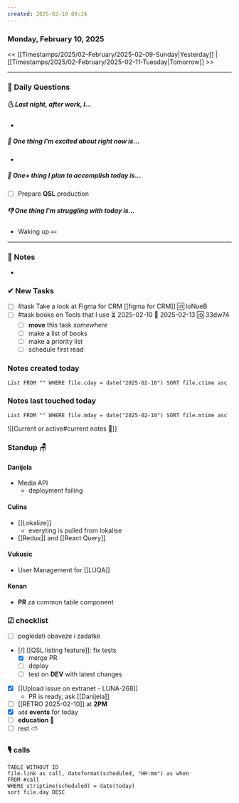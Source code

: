 ```yaml
---
created: 2025-02-10 09:24
---
```

### Monday, February 10, 2025

<< [[Timestamps/2025/02-February/2025-02-09-Sunday|Yesterday]] | [[Timestamps/2025/02-February/2025-02-11-Tuesday|Tomorrow]] >>

---
### 📅 Daily Questions
##### 🌜 **Last night, after work, I...**
- 

##### 🙌 **One thing I'm excited about right now is...**
- 

##### 🚀 **One+ thing I plan to accomplish today is...**
- [ ] Prepare **QSL** production

##### 👎 **One thing I'm struggling with today is...**
- Waking up 💤

---
### 📝 Notes
- 
### ✔ New Tasks
- [ ] #task Take a look at Figma for CRM [[figma for CRM]] 🆔 loNueB
- [ ] #task books on Tools that I use ⏳ 2025-02-10 📅 2025-02-13 🆔 33dw74
	- [ ] **move** this task *somewhere*
	- [ ] make a list of books
	- [ ] make a priority list
	- [ ] schedule first read
### Notes created today
```dataview
List FROM "" WHERE file.cday = date("2025-02-10") SORT file.ctime asc
```

### Notes last touched today
```dataview
List FROM "" WHERE file.mday = date("2025-02-10") SORT file.mtime asc
`````

![[Current or active#current notes 📓]]

### Standup 🪑

#### Danijela
- Media API
	- deployment failing
#### Culina
- [[Lokalize]]
	- everyting is pulled from lokalise
- [[Redux]] and [[React Query]]
#### Vukusic
- User Management for [[LUQA]]
#### Kenan
- **PR** za common table component
### ☑ checklist
- [ ] pogledati  obaveze i zadatke
- [/] [[QSL listing feature]]: fix tests
	- [x] merge PR
	- [ ] deploy
	- [ ] test on **DEV** with latest changes
- [x] [[Upload issue on extranet - LUNA-268]]
	- PR is ready, ask [[Danijela]]
- [ ] [[RETRO 2025-02-10]] at **2PM**
- [x] `add` **events** for today
- [ ] **education 🎒**
- [ ] rest ⛅

### 🎙 calls

```dataview
TABLE WITHOUT ID
file.link as call, dateformat(scheduled, "HH:mm") as when
FROM #call
WHERE striptime(scheduled) = date(today)
sort file.day DESC
```
